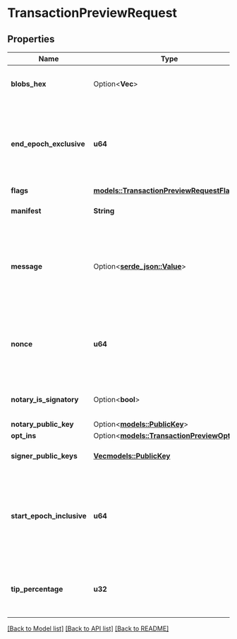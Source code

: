 # TransactionPreviewRequest

## Properties

Name | Type | Description | Notes
------------ | ------------- | ------------- | -------------
**blobs_hex** | Option<**Vec<String>**> | An array of hex-encoded blob data, if referenced by the manifest. | [optional]
**end_epoch_exclusive** | **u64** | An integer between `0` and `10^10`, marking the epoch at which the transaction is no longer valid. If omitted, a maximum epoch (relative to the `start_epoch_inclusive`) will be used.  | 
**flags** | [**models::TransactionPreviewRequestFlags**](TransactionPreviewRequest_flags.md) |  | 
**manifest** | **String** | A text-representation of a transaction manifest | 
**message** | Option<[**serde_json::Value**](.md)> | An optional transaction message. Only affects the costing. This type is defined in the Core API as `TransactionMessage`. See the Core API documentation for more details.  | [optional]
**nonce** | **u64** | An integer between `0` and `2^32 - 1`, chosen to allow a unique intent to be created (to enable submitting an otherwise identical/duplicate intent).  | 
**notary_is_signatory** | Option<**bool**> | Whether the notary should count as a signatory (defaults to `false`). | [optional]
**notary_public_key** | Option<[**models::PublicKey**](PublicKey.md)> |  | [optional]
**opt_ins** | Option<[**models::TransactionPreviewOptIns**](TransactionPreviewOptIns.md)> |  | [optional]
**signer_public_keys** | [**Vec<models::PublicKey>**](PublicKey.md) | A list of public keys to be used as transaction signers | 
**start_epoch_inclusive** | **u64** | An integer between `0` and `10^10`, marking the epoch at which the transaction starts being valid. If omitted, the current epoch will be used (taking into account the `at_ledger_state`, if specified).  | 
**tip_percentage** | **u32** | An integer between `0` and `65535`, giving the validator tip as a percentage amount. A value of `1` corresponds to a 1% fee.  | 

[[Back to Model list]](../README.md#documentation-for-models) [[Back to API list]](../README.md#documentation-for-api-endpoints) [[Back to README]](../README.md)


